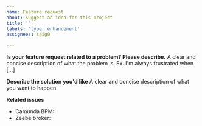 ```yaml
---
name: Feature request
about: Suggest an idea for this project
title: ''
labels: 'type: enhancement'
assignees: saig0

---
```


**Is your feature request related to a problem? Please describe.**
A clear and concise description of what the problem is. Ex. I'm always frustrated when [...]

**Describe the solution you'd like**
A clear and concise description of what you want to happen.

**Related issues**

* Camunda BPM: <!-- link the issue: https://jira.camunda.com/browse/CAM- -->
* Zeebe broker: <!-- link the issue: https://github.com/zeebe-io/zeebe/issues# -->
